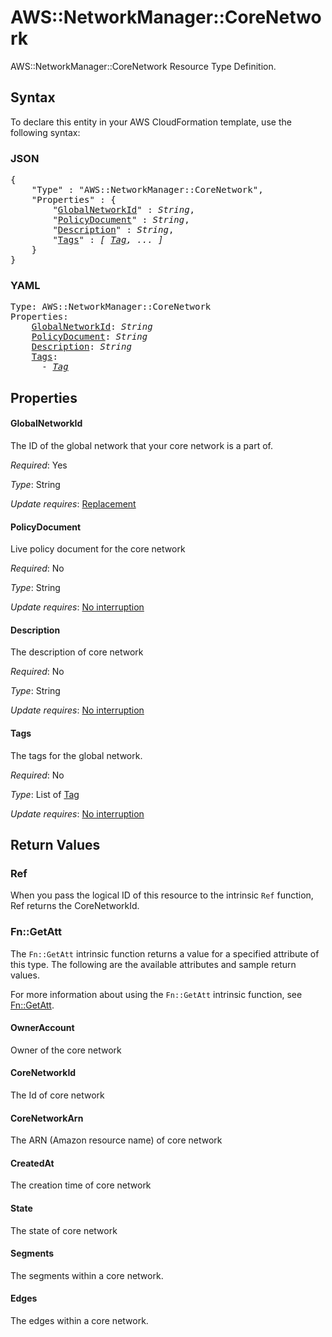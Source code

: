 # AWS::NetworkManager::CoreNetwork

AWS::NetworkManager::CoreNetwork Resource Type Definition.

## Syntax

To declare this entity in your AWS CloudFormation template, use the following syntax:

### JSON

<pre>
{
    "Type" : "AWS::NetworkManager::CoreNetwork",
    "Properties" : {
        "<a href="#globalnetworkid" title="GlobalNetworkId">GlobalNetworkId</a>" : <i>String</i>,
        "<a href="#policydocument" title="PolicyDocument">PolicyDocument</a>" : <i>String</i>,
        "<a href="#description" title="Description">Description</a>" : <i>String</i>,
        "<a href="#tags" title="Tags">Tags</a>" : <i>[ <a href="tag.md">Tag</a>, ... ]</i>
    }
}
</pre>

### YAML

<pre>
Type: AWS::NetworkManager::CoreNetwork
Properties:
    <a href="#globalnetworkid" title="GlobalNetworkId">GlobalNetworkId</a>: <i>String</i>
    <a href="#policydocument" title="PolicyDocument">PolicyDocument</a>: <i>String</i>
    <a href="#description" title="Description">Description</a>: <i>String</i>
    <a href="#tags" title="Tags">Tags</a>: <i>
      - <a href="tag.md">Tag</a></i>
</pre>

## Properties

#### GlobalNetworkId

The ID of the global network that your core network is a part of.

_Required_: Yes

_Type_: String

_Update requires_: [Replacement](https://docs.aws.amazon.com/AWSCloudFormation/latest/UserGuide/using-cfn-updating-stacks-update-behaviors.html#update-replacement)

#### PolicyDocument

Live policy document for the core network

_Required_: No

_Type_: String

_Update requires_: [No interruption](https://docs.aws.amazon.com/AWSCloudFormation/latest/UserGuide/using-cfn-updating-stacks-update-behaviors.html#update-no-interrupt)

#### Description

The description of core network

_Required_: No

_Type_: String

_Update requires_: [No interruption](https://docs.aws.amazon.com/AWSCloudFormation/latest/UserGuide/using-cfn-updating-stacks-update-behaviors.html#update-no-interrupt)

#### Tags

The tags for the global network.

_Required_: No

_Type_: List of <a href="tag.md">Tag</a>

_Update requires_: [No interruption](https://docs.aws.amazon.com/AWSCloudFormation/latest/UserGuide/using-cfn-updating-stacks-update-behaviors.html#update-no-interrupt)

## Return Values

### Ref

When you pass the logical ID of this resource to the intrinsic `Ref` function, Ref returns the CoreNetworkId.

### Fn::GetAtt

The `Fn::GetAtt` intrinsic function returns a value for a specified attribute of this type. The following are the available attributes and sample return values.

For more information about using the `Fn::GetAtt` intrinsic function, see [Fn::GetAtt](https://docs.aws.amazon.com/AWSCloudFormation/latest/UserGuide/intrinsic-function-reference-getatt.html).

#### OwnerAccount

Owner of the core network

#### CoreNetworkId

The Id of core network

#### CoreNetworkArn

The ARN (Amazon resource name) of core network

#### CreatedAt

The creation time of core network

#### State

The state of core network

#### Segments

The segments within a core network.

#### Edges

The edges within a core network.
